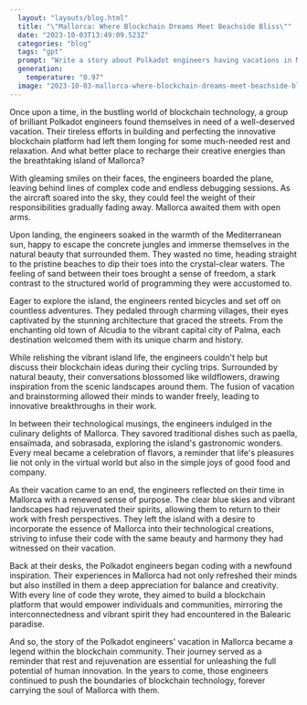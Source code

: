 ```yaml
---
  layout: "layouts/blog.html"
  title: "\"Mallorca: Where Blockchain Dreams Meet Beachside Bliss\""
  date: "2023-10-03T13:49:09.523Z"
  categories: "blog"
  tags: "gpt"
  prompt: "Write a story about Polkadot engineers having vacations in Mallorca"
  generation: 
    temperature: "0.97"
  image: "2023-10-03-mallorca-where-blockchain-dreams-meet-beachside-bliss.webp"
---
```

Once upon a time, in the bustling world of blockchain technology, a group of brilliant Polkadot engineers found themselves in need of a well-deserved vacation. Their tireless efforts in building and perfecting the innovative blockchain platform had left them longing for some much-needed rest and relaxation. And what better place to recharge their creative energies than the breathtaking island of Mallorca?

With gleaming smiles on their faces, the engineers boarded the plane, leaving behind lines of complex code and endless debugging sessions. As the aircraft soared into the sky, they could feel the weight of their responsibilities gradually fading away. Mallorca awaited them with open arms.

Upon landing, the engineers soaked in the warmth of the Mediterranean sun, happy to escape the concrete jungles and immerse themselves in the natural beauty that surrounded them. They wasted no time, heading straight to the pristine beaches to dip their toes into the crystal-clear waters. The feeling of sand between their toes brought a sense of freedom, a stark contrast to the structured world of programming they were accustomed to.

Eager to explore the island, the engineers rented bicycles and set off on countless adventures. They pedaled through charming villages, their eyes captivated by the stunning architecture that graced the streets. From the enchanting old town of Alcudia to the vibrant capital city of Palma, each destination welcomed them with its unique charm and history.

While relishing the vibrant island life, the engineers couldn't help but discuss their blockchain ideas during their cycling trips. Surrounded by natural beauty, their conversations blossomed like wildflowers, drawing inspiration from the scenic landscapes around them. The fusion of vacation and brainstorming allowed their minds to wander freely, leading to innovative breakthroughs in their work.

In between their technological musings, the engineers indulged in the culinary delights of Mallorca. They savored traditional dishes such as paella, ensaïmada, and sobrasada, exploring the island's gastronomic wonders. Every meal became a celebration of flavors, a reminder that life's pleasures lie not only in the virtual world but also in the simple joys of good food and company.

As their vacation came to an end, the engineers reflected on their time in Mallorca with a renewed sense of purpose. The clear blue skies and vibrant landscapes had rejuvenated their spirits, allowing them to return to their work with fresh perspectives. They left the island with a desire to incorporate the essence of Mallorca into their technological creations, striving to infuse their code with the same beauty and harmony they had witnessed on their vacation.

Back at their desks, the Polkadot engineers began coding with a newfound inspiration. Their experiences in Mallorca had not only refreshed their minds but also instilled in them a deep appreciation for balance and creativity. With every line of code they wrote, they aimed to build a blockchain platform that would empower individuals and communities, mirroring the interconnectedness and vibrant spirit they had encountered in the Balearic paradise.

And so, the story of the Polkadot engineers' vacation in Mallorca became a legend within the blockchain community. Their journey served as a reminder that rest and rejuvenation are essential for unleashing the full potential of human innovation. In the years to come, those engineers continued to push the boundaries of blockchain technology, forever carrying the soul of Mallorca with them.
